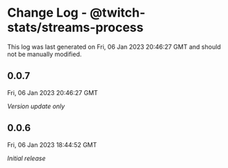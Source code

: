 # Change Log - @twitch-stats/streams-process

This log was last generated on Fri, 06 Jan 2023 20:46:27 GMT and should not be manually modified.

## 0.0.7
Fri, 06 Jan 2023 20:46:27 GMT

_Version update only_

## 0.0.6
Fri, 06 Jan 2023 18:44:52 GMT

_Initial release_

